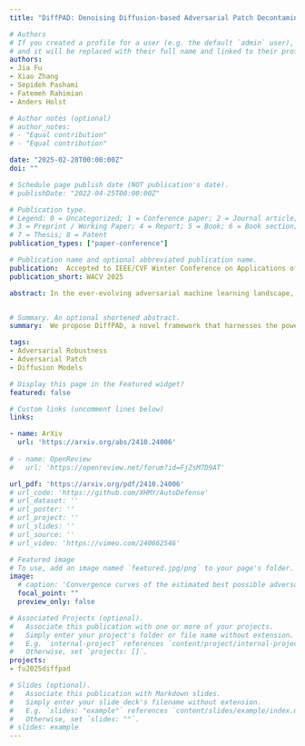 ```yaml
---
title: "DiffPAD: Denoising Diffusion-based Adversarial Patch Decontamination"

# Authors
# If you created a profile for a user (e.g. the default `admin` user), write the username (folder name) here 
# and it will be replaced with their full name and linked to their profile.
authors:
- Jia Fu
- Xiao Zhang
- Sepideh Pashami
- Fatemeh Rahimian
- Anders Holst

# Author notes (optional)
# author_notes:
# - "Equal contribution"
# - "Equal contribution"

date: "2025-02-28T00:00:00Z"
doi: ""

# Schedule page publish date (NOT publication's date).
# publishDate: "2022-04-25T00:00:00Z"

# Publication type.
# Legend: 0 = Uncategorized; 1 = Conference paper; 2 = Journal article;
# 3 = Preprint / Working Paper; 4 = Report; 5 = Book; 6 = Book section;
# 7 = Thesis; 8 = Patent
publication_types: ["paper-conference"]

# Publication name and optional abbreviated publication name.
publication:  Accepted to IEEE/CVF Winter Conference on Applications of Computer Vision, 2025
publication_short: WACV 2025

abstract: In the ever-evolving adversarial machine learning landscape, developing effective defenses against patch attacks has become a critical challenge, necessitating reliable solutions to safeguard real-world AI systems. Although diffusion models have shown remarkable capacity in image synthesis and have been recently utilized to counter ℓp-norm bounded attacks, their potential in mitigating localized patch attacks remains largely underexplored. In this work, we propose DiffPAD, a novel framework that harnesses the power of diffusion models for adversarial patch decontamination. DiffPAD first performs super-resolution restoration on downsampled input images, then adopts binarization, dynamic thresholding scheme and sliding window for effective localization of adversarial patches. Such a design is inspired by the theoretically derived correlation between patch size and diffusion restoration error that is generalized across diverse patch attack scenarios. Finally, DiffPAD applies inpainting techniques to the original input images with the estimated patch region being masked. By integrating closed-form solutions for super-resolution restoration and image inpainting into the conditional reverse sampling process of a pre-trained diffusion model, DiffPAD obviates the need for text guidance or fine-tuning. Through comprehensive experiments, we demonstrate that DiffPAD not only achieves state-of-the-art adversarial robustness against patch attacks but also excels in recovering naturalistic images without patch remnants.


# Summary. An optional shortened abstract.
summary:  We propose DiffPAD, a novel framework that harnesses the power of diffusion models for adversarial patch decontamination.

tags: 
- Adversarial Robustness
- Adversarial Patch
- Diffusion Models

# Display this page in the Featured widget?
featured: false

# Custom links (uncomment lines below)
links:

- name: ArXiv
  url: 'https://arxiv.org/abs/2410.24006'
  
# - name: OpenReview
#   url: 'https://openreview.net/forum?id=FjZsM7D9AT'

url_pdf: 'https://arxiv.org/pdf/2410.24006'
# url_code: 'https://github.com/XHMY/AutoDefense'
# url_dataset: ''
# url_poster: ''
# url_project: ''
# url_slides: ''
# url_source: ''
# url_video: 'https://vimeo.com/240662546'

# Featured image
# To use, add an image named `featured.jpg/png` to your page's folder. 
image:
  # caption: 'Convergence curves of the estimated best possible adversarial risk'
  focal_point: ""
  preview_only: false

# Associated Projects (optional).
#   Associate this publication with one or more of your projects.
#   Simply enter your project's folder or file name without extension.
#   E.g. `internal-project` references `content/project/internal-project/index.md`.
#   Otherwise, set `projects: []`.
projects:
- fu2025diffpad

# Slides (optional).
#   Associate this publication with Markdown slides.
#   Simply enter your slide deck's filename without extension.
#   E.g. `slides: "example"` references `content/slides/example/index.md`.
#   Otherwise, set `slides: ""`.
# slides: example
---
```


<!-- {{% callout note %}}
Click the *Cite* button above to demo the feature to enable visitors to import publication metadata into their reference management software.
{{% /callout %}}

{{% callout note %}}
Create your slides in Markdown - click the *Slides* button to check out the example.
{{% /callout %}}

Supplementary notes can be added here, including [code, math, and images](https://wowchemy.com/docs/writing-markdown-latex/). -->

